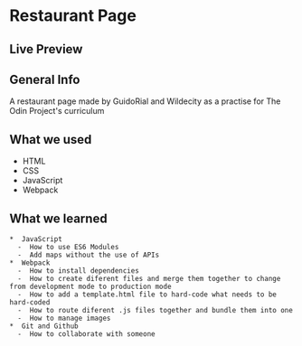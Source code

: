 # Restaurant Page

## Live Preview

## General Info
A restaurant page made by GuidoRial and Wildecity as a practise for The Odin Project's curriculum

## What we used
  *  HTML
  *  CSS
  *  JavaScript
  *  Webpack

## What we learned
    *  JavaScript
      -  How to use ES6 Modules
      -  Add maps without the use of APIs
    *  Webpack
      -  How to install dependencies
      -  How to create diferent files and merge them together to change from development mode to production mode
      -  How to add a template.html file to hard-code what needs to be hard-coded
      -  How to route diferent .js files together and bundle them into one
      -  How to manage images
    *  Git and Github
      -  How to collaborate with someone